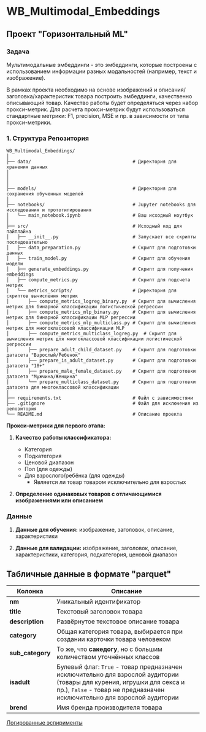 # WB_Multimodal_Embeddings
## Проект "Горизонтальный ML"

### Задача

Мультимодальные эмбеддинги - это эмбеддинги, которые построены с использованием информации разных модальностей (например, текст и изображение).

В рамках проекта необходимо на основе изображений и описания/заголовка/характеристик товара построить эмбеддинги, качественно описывающий товар. Качество работы будет определяться через набор прокси-метрик. Для расчета прокси-метрик будут использоваться стандартные метрики: F1, precision, MSE и пр. в зависимости от типа прокси-метрики.

### 1. **Структура Репозитория**
```
WB_Multimodal_Embeddings/
│
├── data/                                     # Директория для хранения данных
│   
│   
│
├── models/                                   # Директория для сохранения обученных моделей
│
├── notebooks/                                # Jupyter notebooks для исследования и прототипирования
│   └── main_notebook.ipynb                   # Ваш исходный ноутбук
│
├── src/                                      # Исходный код для пайплайна
│   ├── __init__.py                           # Запускает все скрипты последовательно 
│   ├── data_preparation.py                   # Скрипт для подготовки данных
│   ├── train_model.py                        # Скрипт для обучения модели
│   ├── generate_embeddings.py                # Скрипт для получения embeddings   
│   ├── compute_metrics.py                    # Скрипт для подсчета метрик
│   └── metrics_scripts/                      # Директория для скриптов вычисления метрик
│       ├── compute_metrics_logreg_binary.py  # Скрипт для вычисления метрик для бинарной классификации логистической регрессии 
│       ├── compute_metrics_mlp_binary.py     # Скрипт для вычисления метрик для бинарной классификации MLP регрессии 
│       ├── compute_metrics_mlp_multiclass.py # Скрипт для вычисления метрик для многоклассовой классификации MLP
│       ├── compute_metrics_multiclass_logreg.py  # Скрипт для вычисления метрик для многоклассовой классификации логистической регрессии
│       ├── prepare_adult_child_dataset.py    # Скрипт для подготовки датасета "Взрослый/Ребенок"
│       ├── prepare_is_adult_dataset.py       # Скрипт для подготовки датасета "18+"
│       ├── prepare_male_female_dataset.py    # Скрипт для подготовки датасета "Мужчина/Женщина"
│       └── prepare_multiclass_dataset.py     # Скрипт для подготовки датасета для многоклассовой классификации
│
├── requirements.txt                          # Файл с зависимостями
├── .gitignore                                # Файл для исключения из репозитория
└── README.md                                 # Описание проекта
```


**Прокси-метрики для первого этапа:**

1. **Качество работы классификатора:**

    * Категория
    * Подкатегория
    * Ценовой диапазон
    * Пол (для одежды)
    * Для взрослого/ребёнка (для одежды)
        * Является ли товар товаром исключительно для взрослых

2. **Определение одинаковых товаров с отличающимися изображениями или описанием**



### Данные

1. **Данные для обучения:** изображение, заголовок, описание, характеристики

2. **Данные для валидации:** изображение, заголовок, описание, характеристики, категория, подкатегория, ценовой диапазон


## Табличные данные в формате "parquet"

| Колонка | Описание |
|---|---|
| **nm** | Уникальный идентификатор |
| **title** | Текстовый заголовок товара |
| **description** | Развёрнутое текстовое описание товара |
| **category** | Общая категория товара, выбирается при создании карточки товара человеком |
| **sub_category** | То же, что **сакедогу**, но с большим количеством уточнённых классов |
| **isadult** | Булевый флаг: `True` - товар предназначен исключительно для взрослой аудитории (товары для курения, игрушки для секса и пр.), `False` - товар не предназначен исключительно для взрослой аудитории |
| **brend** | Имя бренда производителя товара |


[Логированные эспирименты](https://wandb.ai/wb-project/fine-tuning-ruclip?nw=nwuserchumachenkovladislav)
